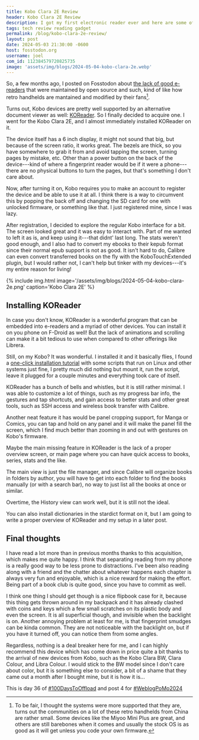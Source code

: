 ```yaml
---
title: Kobo Clara 2E Review
header: Kobo Clara 2E Review
description: I got my first electronic reader ever and here are some of my thoughts on it with KOReader installed on it.
tags: tech review reading gadget
permalink: /blog/kobo-clara-2e-review/
layout: post
date: 2024-05-03 21:30:00 -0600
host: fosstodon.org
username: joel
com_id: 112384579720825735
image: 'assets/img/blogs/2024-05-04-kobo-clara-2e.webp'
---
```


So, a few months ago, I posted on Fosstodon about [the lack of good e-readers](https://fosstodon.org/@joel/112061436720723421) that were maintained by open source and such, kind of like how retro handhelds are mantained and modified by their fans[^1].

Turns out, Kobo devices are pretty well supported by an alternative document viewer as well: [KOReader](http://koreader.rocks/). So I finally decided to acquire one. I went for the Kobo Clara 2E, and I almost immediately installed KOReader on it.

The device itself has a 6 inch display, it might not sound that big, but because of the screen ratio, it works great. The bezels are thick, so you have somewhere to grab it from and avoid tapping the screen, turning pages by mistake, etc. Other than a power button on the back of the device---kind of where a fingerprint reader would be if it were a phone---there are no physical buttons to turn the pages, but that's something I don't care about.

Now, after turning it on, Kobo requires you to make an account to register the device and be able to use it at all. I think there is a way to circumvent this by popping the back off and changing the SD card for one with unlocked firmware, or something like that. I just registered mine, since I was lazy.

After registration, I decided to explore the regular Kobo interface for a bit. The screen looked great and it was easy to interact with. Part of me wanted to left it as is, and keep using it---that didnt' last long. The stats weren't good enough, and I also had to convert my ebooks to their kepub format since their normal epub support is not as good. It isn't hard to do, Calibre can even convert transferred books on the fly with the KoboTouchExtended plugin, but I would rather not, I can't help but tinker with my devices---it's my entire reason for living!

{% include img.html image='/assets/img/blogs/2024-05-04-kobo-clara-2e.png' caption='Kobo Clara 2E' %}

## Installing KOReader

In case you don't know, KOReader is a wonderful program that can be embedded into e-readers and a myriad of other devices. You can install it on you phone on F-Droid as well! But the lack of animations and scrolling can make it a bit tedious to use when compared to other offerings like Librera.

Still, on my Kobo? It was wonderful. I installed it and it basically flies, I found a [one-click installation tutorial](https://www.mobileread.com/forums/showthread.php?t=314220) with some scripts that run on Linux and other systems just fine, I pretty much did nothing but mount it, run the script, leave it plugged for a couple minutes and everything took care of itself.

KOReader has a bunch of bells and whistles, but it is still rather minimal. I was able to customize a lot of things, such as my progress bar info, the gestures and tap shortcuts, and gain access to better stats and other great tools, such as SSH access and wireless book transfer with Calibre.

Another neat feature it has would be panel cropping support, for Manga or Comics, you can tap and hold on any panel and it will make the panel fill the screen, which I find much better than zooming in and out with gestures on Kobo's firmware.

Maybe the main missing feature in KOReader is the lack of a proper overview screen, or main page where you can have quick access to books, series, stats and the like.

The main view is just the file manager, and since Calibre will organize books in folders by author, you will have to get into each folder to find the books manually (or with a search bar), no way to just list all the books at once or similar.

Overtime, the History view can work well, but it is still not the ideal.

You can also install dictionaries in the stardict format on it, but I am going to write a proper overview of KOReader and my setup in a later post.

## Final thoughts

I have read a lot more than in previous months thanks to this acquisition, which makes me quite happy. I think that separating reading from my phone is a really good way to be less prone to distractions. I've been also reading along with a friend and the chatter about whatever happens each chapter is always very fun and enjoyable, which is a nice reward for making the effort. Being part of a book club is quite good, since you have to commit as well.

I think one thing I should get though is a nice flipbook case for it, because this thing gets thrown around in my backpack and it has already clashed with coins and keys which a few small scratches on its plastic body and even the screen. It is all superficial though, and invisible when the backlight is on. Another annoying problem at least for me, is that fingerprint smudges can be kinda common. They are not noticeable with the backlight on, but if you have it turned off, you can notice them from some angles.

Regardless, nothing is a deal breaker here for me, and I can highly recommend this device which has come down in price quite a bit thanks to the arrival of new devices from Kobo, such as the Kobo Clara BW, Clara Colour, and Libra Colour. I would stick to the BW model since I don't care about color, but it is something else to consider, a bit of a shame that they came out a month after I bought mine, but it is how it is...

This is day 36 of [#100DaysToOffload](https://100daystooffload.com) and post 4 for [#WeblogPoMo2024](https://weblog.anniegreens.lol/weblog-posting-month-2024)

[^1]: To be fair, I thought the  systems were more supported that they are, turns out the communities on a lot of these retro handhelds from China are rather small. Some devices like the Miyoo Mini Plus are great, and others are still barebones when it comes and usually the stock OS is as good as it will get unless you code your own firmware.
